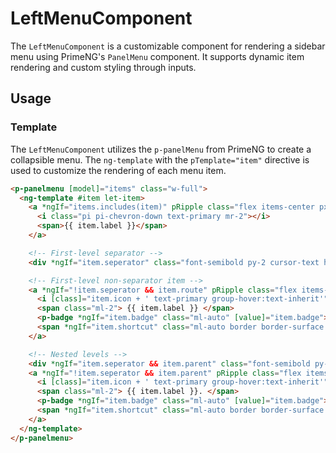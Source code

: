 # LeftMenuComponent

The `LeftMenuComponent` is a customizable component for rendering a sidebar menu using PrimeNG's `PanelMenu` component. It supports dynamic item rendering and custom styling through inputs.

## Usage

### Template

The `LeftMenuComponent` utilizes the `p-panelMenu` from PrimeNG to create a collapsible menu. The `ng-template` with the `pTemplate="item"` directive is used to customize the rendering of each menu item.

```html
<p-panelmenu [model]="items" class="w-full">
  <ng-template #item let-item>
    <a *ngIf="items.includes(item)" pRipple class="flex items-center px-2 py-2 cursor-pointer group font-bold">
      <i class="pi pi-chevron-down text-primary mr-2"></i>
      <span>{{ item.label }}</span>
    </a>

    <!-- First-level separator -->
    <div *ngIf="item.seperator" class="font-semibold py-2 cursor-text hover:bg-white">{{ item.label }}</div>

    <!-- First-level non-separator item -->
    <a *ngIf="!item.seperator && item.route" pRipple class="flex items-center px-2 py-2 cursor-pointer group">
      <i [class]="item.icon + ' text-primary group-hover:text-inherit'"></i>
      <span class="ml-2"> {{ item.label }} </span>
      <p-badge *ngIf="item.badge" class="ml-auto" [value]="item.badge"></p-badge>
      <span *ngIf="item.shortcut" class="ml-auto border border-surface rounded bg-emphasis text-muted-color text-xs p-1"> {{ item.shortcut }} </span>
    </a>

    <!-- Nested levels -->
    <div *ngIf="item.seperator && item.parent" class="font-semibold py-2 cursor-text hover:bg-white">{{ item.label }}</div>
    <a *ngIf="!item.seperator && item.parent" pRipple class="flex items-center px-2 py-2 cursor-pointer group">
      <i [class]="item.icon + ' text-primary group-hover:text-inherit'"></i>
      <span class="ml-2"> {{ item.label }}. </span>
      <p-badge *ngIf="item.badge" class="ml-auto" [value]="item.badge"></p-badge>
      <span *ngIf="item.shortcut" class="ml-auto border border-surface rounded bg-emphasis text-muted-color text-xs p-1"> {{ item.shortcut }} </span>
    </a>
  </ng-template>
</p-panelmenu>
```
